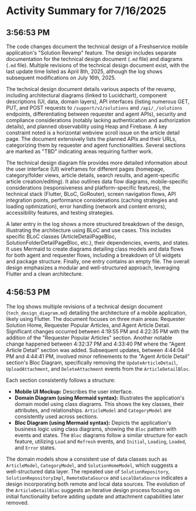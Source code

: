 # Activity Summary for 7/16/2025

## 3:56:53 PM
The code changes document the technical design of a Freshservice mobile application's "Solution Revamp" feature.  The design includes separate documentation for the technical design document (`.md` file) and diagrams (`.md` file).  Multiple revisions of the technical design document exist, with the last update time listed as April 8th, 2025, although the log shows subsequent modifications on July 16th, 2025.

The technical design document details various aspects of the revamp, including architectural diagrams (linked to Lucidchart), component descriptions (UI, data, domain layers), API interfaces (listing numerous GET, PUT, and POST requests to `/support/v2/solutions` and `/api/_/solutions` endpoints, differentiating between requester and agent APIs), security and compliance considerations (notably lacking authentication and authorization details), and planned observability using Heap and Firebase.  A key constraint noted is a horizontal webview scroll issue on the article detail page.  The document extensively lists the planned APIs and their URLs, categorizing them by requester and agent functionalities. Several sections are marked as "TBD" indicating areas requiring further work.

The technical design diagram file provides more detailed information about the user interface (UI) wireframes for different pages (homepage, category/folder views, article details, search results, and agent-specific article creation/editing).  It also outlines data flow diagrams, mobile-specific considerations (responsiveness and platform-specific features), the technical stack (Flutter, BLoC, GoRouter), screen navigation flows, API integration points, performance considerations (caching strategies and loading optimization), error handling (network and content errors), accessibility features, and testing strategies.

A later entry in the log shows a more structured breakdown of the design, illustrating the architecture using BLoC and use cases.  This includes specific BLoC classes (ArticleDetailPageBloc, SolutionFolderDetailPageBloc, etc.), their dependencies, events, and states.  It uses Mermaid to create diagrams detailing class models and data flows for both agent and requester flows, including a breakdown of UI widgets and package structure. Finally, one entry contains an empty file.  The overall design emphasizes a modular and well-structured approach, leveraging Flutter and a clean architecture.


## 4:56:53 PM
The log shows multiple revisions of a technical design document (`tech_design_diagram.md`) detailing the architecture of a mobile application, likely using Flutter.  The document focuses on three main areas: Requester Solution Home, Requester Popular Articles, and Agent Article Detail.  Significant changes occurred between 4:19:55 PM and 4:22:35 PM with the addition of the "Requester Popular Articles" section.  Another notable change happened between 4:32:37 PM and 4:33:40 PM where the "Agent Article Detail" section was added.  Subsequent updates, between 4:44:04 PM and 4:44:41 PM, involved minor refinements to the "Agent Article Detail" section's Bloc Diagram, specifically removing the `UpdateArticleDetail`, `UploadAttachment`, and `DeleteAttachment` events from the `ArticleDetailBloc`.


Each section consistently follows a structure:
* **Mobile UI Mockup:** Describes the user interface.
* **Domain Diagram (using Mermaid syntax):** Illustrates the application's domain model using class diagrams.  This shows the key classes, their attributes, and relationships.  `ArticleModel` and `CategoryModel` are consistently used across sections.
* **Bloc Diagram (using Mermaid syntax):** Depicts the application's business logic using class diagrams, showing the `Bloc` pattern with events and states.  The `Bloc` diagrams follow a similar structure for each feature, utilizing `Load` and `Refresh` events, and `Initial`, `Loading`, `Loaded`, and `Error` states.


The domain models show a consistent use of data classes such as `ArticleModel`, `CategoryModel`, and `SolutionHomeModel`, which suggests a well-structured data layer.  The repeated use of `SolutionRepository`, `SolutionRepositoryImpl`, `RemoteDataSource` and `LocalDataSource` indicates a design incorporating both remote and local data sources. The evolution of the `ArticleDetailBloc` suggests an iterative design process focusing on initial functionality before adding update and attachment capabilities later removed.
